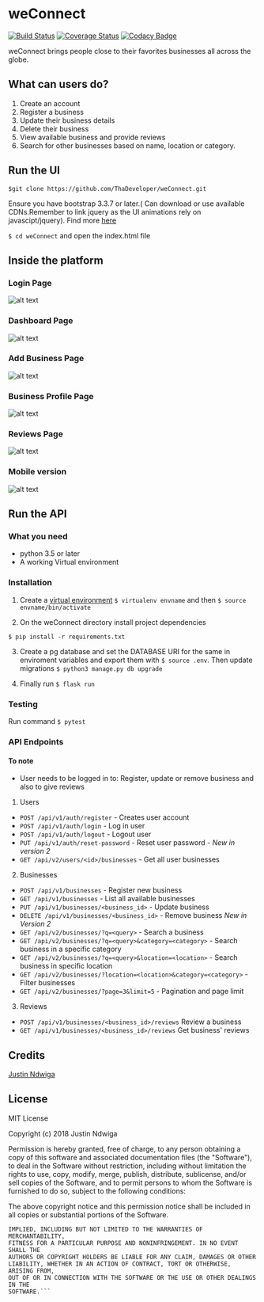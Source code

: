 # weConnect

[![Build Status](https://travis-ci.org/ThaDeveloper/weConnect.svg?branch=versions)](https://travis-ci.org/ThaDeveloper/weConnect)
[![Coverage Status](https://coveralls.io/repos/github/ThaDeveloper/weConnect/badge.svg?branch=versions)](https://coveralls.io/github/ThaDeveloper/weConnect?branch=versions)
[![Codacy Badge](https://api.codacy.com/project/badge/Grade/cfc7addc7b1b4fbc90574ab6f4192dde)](https://www.codacy.com/app/ThaDeveloper/weConnect?utm_source=github.com&amp;utm_medium=referral&amp;utm_content=ThaDeveloper/weConnect&amp;utm_campaign=Badge_Grade)


weConnect brings people close to their favorites businesses all across the globe.

## What can users do?

1. Create an account
2. Register a business
3. Update their business details
4. Delete their business
5. View available business and provide reviews
6. Search for other businesses based on name, location or category.

##  Run the UI

`$git clone https://github.com/ThaDeveloper/weConnect.git`

Ensure you have bootstrap 3.3.7 or later.( Can download or use available CDNs.Remember to link jquery as the UI animations rely on javascipt/jquery). Find more [here](http://getbootstrap.com)

`$ cd weConnect` and open the index.html file

## Inside the platform

### Login Page 

![alt text](https://github.com/ThaDeveloper/weConnect/blob/challenge1/designs/documentation/snapshots/login.png "Login Page")

### Dashboard Page

![alt text](https://github.com/ThaDeveloper/weConnect/blob/challenge1/designs/documentation/snapshots/dashboard.png "User Registration page")

### Add Business Page

![alt text](https://github.com/ThaDeveloper/weConnect/blob/challenge1/designs/documentation/snapshots/add_business.png "Add business page")


### Business Profile Page

![alt text](https://github.com/ThaDeveloper/weConnect/blob/challenge1/designs/documentation/snapshots/business.png "Dashboard")


### Reviews Page

![alt text](https://github.com/ThaDeveloper/weConnect/blob/challenge1/designs/documentation/snapshots/reviews.png "Business profile page")

### Mobile version

![alt text](https://github.com/ThaDeveloper/weConnect/blob/challenge1/designs/documentation/snapshots/mobile_version.png "Mobile version")


## Run the API
### What you need
- python 3.5 or later
- A working Virtual environment

### Installation
1. Create a [virtual environment](http://www.pythonforbeginners.com/basics/how-to-use-python-virtualenv)
 `$ virtualenv envname` and then `$ source envname/bin/activate`

2. On the weConnect directory install project dependencies

 `$ pip install -r requirements.txt`

3. Create a pg database and set the DATABASE URI for the same in enviroment variables and export them with `$ source .env`. Then
  update migrations
  `$ python3 manage.py db upgrade`

4. Finally run `$ flask run`

### Testing
Run command 
 `$ pytest`

### API Endpoints
#### To note
- User needs to be logged in to: Register, update or remove business and also to give reviews
1. Users 
- `POST /api/v1/auth/register` - Creates user account
- `POST /api/v1/auth/login` - Log in user
- `POST /api/v1/auth/logout` - Logout user
- `PUT /api/v1/auth/reset-password` - Reset user password
*- New in version 2*
- `GET /api/v2/users/<id>/businesses` - Get all user businesses
2. Businesses
- `POST /api/v1/businesses` - Register new business
- `GET /api/v1/businesses` - List all available businesses
- `PUT /api/v1/businesses/<business_id>` - Update business 
- `DELETE /api/v1/businesses/<business_id>` -  Remove business
*New in Version 2*
- `GET /api/v2/businesses/?q=<query>` - Search a business
- `GET /api/v2/businesses/?q=<query>&category=<category>` - Search business in a specific category
- `GET /api/v2/businesses/?q=<query>&location=<location>` - Search business in specific location
- `GET /api/v2/businesses/?location=<location>&category=<category>` - Filter businesses
- `GET /api/v2/businesses/?page=3&limit=5` - Pagination and page limit
3. Reviews
- `POST /api/v1/businesses/<business_id>/reviews` Review a business
- `GET /api/v1/businesses/<business_id>/reviews` Get business' reviews


## Credits
[Justin Ndwiga](https://github.com/ThaDeveloper)

## License

MIT License

Copyright (c) 2018 Justin Ndwiga

Permission is hereby granted, free of charge, to any person obtaining a copy
of this software and associated documentation files (the "Software"), to deal
in the Software without restriction, including without limitation the rights
to use, copy, modify, merge, publish, distribute, sublicense, and/or sell
copies of the Software, and to permit persons to whom the Software is
furnished to do so, subject to the following conditions:

The above copyright notice and this permission notice shall be included in all
copies or substantial portions of the Software.

```THE SOFTWARE IS PROVIDED "AS IS", WITHOUT WARRANTY OF ANY KIND, EXPRESS OR
IMPLIED, INCLUDING BUT NOT LIMITED TO THE WARRANTIES OF MERCHANTABILITY,
FITNESS FOR A PARTICULAR PURPOSE AND NONINFRINGEMENT. IN NO EVENT SHALL THE
AUTHORS OR COPYRIGHT HOLDERS BE LIABLE FOR ANY CLAIM, DAMAGES OR OTHER
LIABILITY, WHETHER IN AN ACTION OF CONTRACT, TORT OR OTHERWISE, ARISING FROM,
OUT OF OR IN CONNECTION WITH THE SOFTWARE OR THE USE OR OTHER DEALINGS IN THE
SOFTWARE.```


